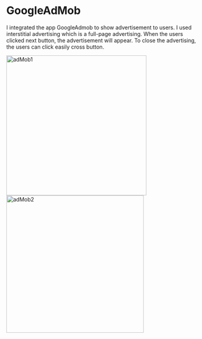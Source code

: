 # GoogleAdMob
I integrated the app GoogleAdmob to show advertisement to users. I used interstitial advertising which is a full-page advertising. When the users clicked next button, the advertisement will appear. To close the advertising, the users can click easily cross button. 

<img width="368" alt="adMob1" src="https://user-images.githubusercontent.com/92036779/193471414-ea5c1438-6989-4720-8eaf-a6a4b4c0555e.png">
<img width="361" alt="adMob2" src="https://user-images.githubusercontent.com/92036779/193471419-d87585af-750a-4d17-8c06-15f0aa9935d8.png">
